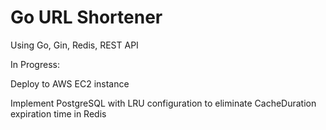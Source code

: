 # Go URL Shortener 
Using Go, Gin, Redis, REST API

In Progress:  

Deploy to AWS EC2 instance  

Implement PostgreSQL with LRU configuration to eliminate CacheDuration expiration time in Redis
